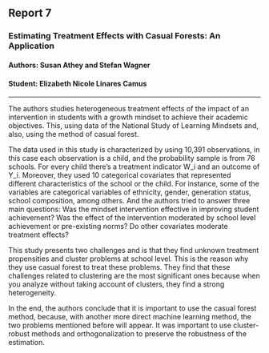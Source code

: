## **Report 7**

###  Estimating Treatment Effects with Casual Forests: An Application
#### Authors: Susan Athey and Stefan Wagner 
#### Student: Elizabeth Nicole Linares Camus

***

The authors studies heterogeneous treatment effects of the impact of an intervention in students with a growth mindset to achieve their academic objectives. This, using data of the National Study of Learning Mindsets and, also, using the method of casual forest.

The data used in this study is characterized by using 10,391 observations, in this case each observation is a child, and the probability sample is from 76 schools. For every child there’s a treatment indicator W_i and an outcome of Y_i. Moreover, they used 10 categorical covariates that represented different characteristics of the school or the child. For instance, some of the variables are categorical variables of ethnicity, gender, generation status, school composition, among others. And the authors tried to answer three main questions: Was the mindset intervention effective in improving student achievement? Was the effect of the intervention moderated by school level achievement or pre-existing norms? Do other covariates moderate treatment effects?

This study presents two challenges and is that they find unknown treatment propensities and cluster problems at school level. This is the reason why they use casual forest to treat these problems. They find that these challenges related to clustering are the most significant ones because when you analyze without taking account of clusters, they find a strong heterogeneity.

In the end, the authors conclude that it is important to use the casual forest method, because, with another more direct machine learning method, the two problems mentioned before will appear. It was important to use cluster-robust methods and orthogonalization to preserve the robustness of the estimation.
